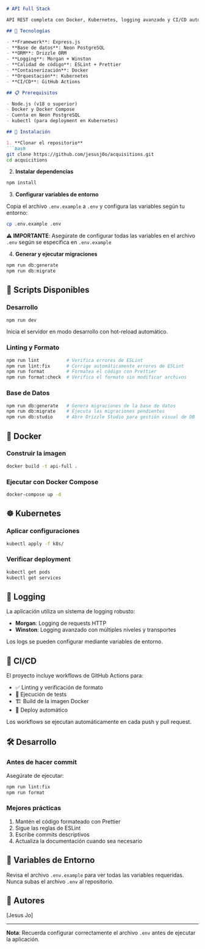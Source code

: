 ```markdown
# API Full Stack

API REST completa con Docker, Kubernetes, logging avanzado y CI/CD automatizado mediante GitHub Actions.

## 🚀 Tecnologías

- **Framework**: Express.js
- **Base de datos**: Neon PostgreSQL
- **ORM**: Drizzle ORM
- **Logging**: Morgan + Winston
- **Calidad de código**: ESLint + Prettier
- **Containerización**: Docker
- **Orquestación**: Kubernetes
- **CI/CD**: GitHub Actions

## 📋 Prerequisitos

- Node.js (v18 o superior)
- Docker y Docker Compose
- Cuenta en Neon PostgreSQL
- kubectl (para deployment en Kubernetes)

## 🔧 Instalación

1. **Clonar el repositorio**
```bash
git clone https://github.com/jesusj0o/acquisitions.git
cd acquicitions
```

2. **Instalar dependencias**
```bash
npm install
```

3. **Configurar variables de entorno**

Copia el archivo `.env.example` a `.env` y configura las variables según tu entorno:

```bash
cp .env.example .env
```

**⚠️ IMPORTANTE**: Asegúrate de configurar todas las variables en el archivo `.env` según se especifica en `.env.example`

4. **Generar y ejecutar migraciones**
```bash
npm run db:generate
npm run db:migrate
```

## 🏃 Scripts Disponibles

### Desarrollo
```bash
npm run dev
```
Inicia el servidor en modo desarrollo con hot-reload automático.

### Linting y Formato
```bash
npm run lint          # Verifica errores de ESLint
npm run lint:fix      # Corrige automáticamente errores de ESLint
npm run format        # Formatea el código con Prettier
npm run format:check  # Verifica el formato sin modificar archivos
```

### Base de Datos
```bash
npm run db:generate   # Genera migraciones de la base de datos
npm run db:migrate    # Ejecuta las migraciones pendientes
npm run db:studio     # Abre Drizzle Studio para gestión visual de DB
```

## 🐳 Docker

### Construir la imagen
```bash
docker build -t api-full .
```

### Ejecutar con Docker Compose
```bash
docker-compose up -d
```

## ☸️ Kubernetes

### Aplicar configuraciones
```bash
kubectl apply -f k8s/
```

### Verificar deployment
```bash
kubectl get pods
kubectl get services
```

## 📝 Logging

La aplicación utiliza un sistema de logging robusto:

- **Morgan**: Logging de requests HTTP
- **Winston**: Logging avanzado con múltiples niveles y transportes

Los logs se pueden configurar mediante variables de entorno.

## 🔄 CI/CD

El proyecto incluye workflows de GitHub Actions para:

- ✅ Linting y verificación de formato
- 🧪 Ejecución de tests
- 🏗️ Build de la imagen Docker
- 🚀 Deploy automático

Los workflows se ejecutan automáticamente en cada push y pull request.

## 🛠️ Desarrollo

### Antes de hacer commit

Asegúrate de ejecutar:
```bash
npm run lint:fix
npm run format
```

### Mejores prácticas

1. Mantén el código formateado con Prettier
2. Sigue las reglas de ESLint
3. Escribe commits descriptivos
4. Actualiza la documentación cuando sea necesario

## 📄 Variables de Entorno

Revisa el archivo `.env.example` para ver todas las variables requeridas. Nunca subas el archivo `.env` al repositorio.

## 👥 Autores

[Jesus Jo]

---

**Nota**: Recuerda configurar correctamente el archivo `.env` antes de ejecutar la aplicación.
```
